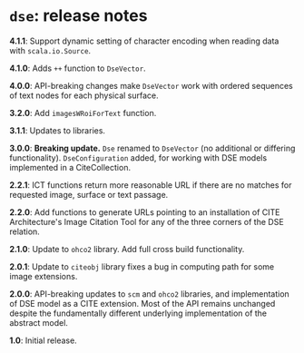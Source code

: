 # `dse`: release notes

**4.1.1**:   Support dynamic setting of character encoding when reading data with `scala.io.Source`.

**4.1.0**:  Adds `++` function to `DseVector`.

**4.0.0**:  API-breaking changes make `DseVector` work with ordered sequences of text nodes for each physical surface.


**3.2.0**:  Add `imagesWRoiForText` function.


**3.1.1**:   Updates to libraries.


**3.0.0**: **Breaking update.** `Dse` renamed to `DseVector` (no additional or differing functionality). `DseConfiguration` added, for working with DSE models implemented in a CiteCollection.

**2.2.1**: ICT functions return more reasonable URL if there are no matches for requested image, surface or text passage.

**2.2.0**:  Add functions to generate URLs pointing to an installation of CITE Architecture's Image Citation Tool for any of the three corners of the DSE relation.

**2.1.0**:  Update to `ohco2` library.  Add full cross build functionality.

**2.0.1**: Update to `citeobj` library fixes a bug in computing path for some image extensions.

**2.0.0**: API-breaking updates to `scm` and `ohco2` libraries, and implementation of DSE model as a CITE extension.  Most of the API remains unchanged despite the fundamentally different underlying implementation of the abstract model.

**1.0**: Initial release.
